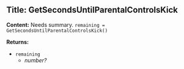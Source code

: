 ## Title: GetSecondsUntilParentalControlsKick

**Content:**
Needs summary.
`remaining = GetSecondsUntilParentalControlsKick()`

**Returns:**
- `remaining`
  - *number?*